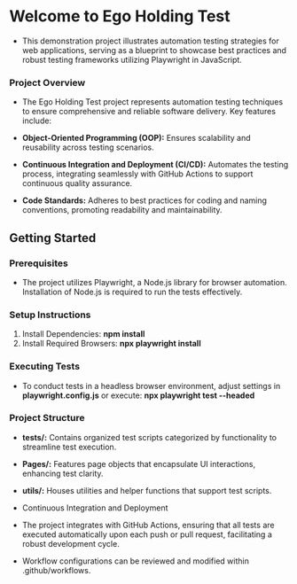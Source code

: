 # Welcome to Ego Holding Test

+ This demonstration project illustrates automation testing strategies for web applications, serving as a blueprint to showcase best practices and robust testing frameworks utilizing Playwright in JavaScript.

### Project Overview

+ The Ego Holding Test project represents automation testing techniques to ensure comprehensive and reliable software delivery. Key features include:

+ **Object-Oriented Programming (OOP):** Ensures scalability and reusability across testing scenarios.

+ **Continuous Integration and Deployment (CI/CD):** Automates the testing process, integrating seamlessly with GitHub Actions to support continuous quality assurance.

+ **Code Standards:** Adheres to best practices for coding and naming conventions, promoting readability and maintainability.

## Getting Started

### Prerequisites

+ The project utilizes Playwright, a Node.js library for browser automation. Installation of Node.js is required to run the tests effectively.

### Setup Instructions

1. Install Dependencies: **npm install**
2. Install Required Browsers: **npx playwright install**

### Executing Tests

+ To conduct tests in a headless browser environment, adjust settings in **playwright.config.js** or execute: **npx playwright test --headed**

### Project Structure

+ **tests/:** Contains organized test scripts categorized by functionality to streamline test execution.

+ **Pages/:** Features page objects that encapsulate UI interactions, enhancing test clarity.

+ **utils/:** Houses utilities and helper functions that support test scripts.

+ Continuous Integration and Deployment

+ The project integrates with GitHub Actions, ensuring that all tests are executed automatically upon each push or pull request, facilitating a robust development cycle. 

+ Workflow configurations can be reviewed and modified within .github/workflows.